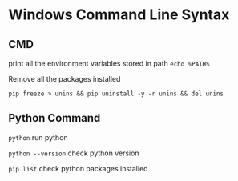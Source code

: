 # Windows Command Line Syntax

## CMD
print all the environment variables stored in path
```echo %PATH%``` 

Remove all the packages installed
```shell
pip freeze > unins && pip uninstall -y -r unins && del unins
```


## Python Command
```python``` run python

```python --version``` check python version

```pip list``` check python packages installed